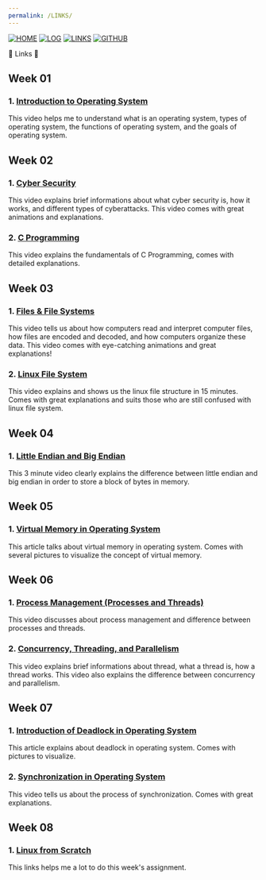 ```yaml
---
permalink: /LINKS/
---
```


[![HOME](https://img.shields.io/badge/-HOME-C6DBDA?style=for-the-badge&logoColor=white)](https://amalianahda.github.io/os212/)
[![LOG](https://img.shields.io/badge/-LOG-FF96BA?style=for-the-badge&logoColor=white)](https://github.com/amalianahda/os212/blob/master/TXT/mylog.txt)
[![LINKS](https://img.shields.io/badge/-LINKS-55CBCD?style=for-the-badge&logoColor=white)](https://github.com/amalianahda/os212/blob/master/links.md)
[![GITHUB](https://img.shields.io/badge/GitHub-100000?style=for-the-badge&logo=github&logoColor=white)](https://github.com/amalianahda/os212/)

🔗 Links 🔗
## Week 01 
### 1. [Introduction to Operating System](https://youtu.be/vBURTt97EkA)
This video helps me to understand what is an operating system, types of operating system, the functions of operating system, and the goals of operating system.
## Week 02
### 1. [Cyber Security](https://www.youtube.com/watch?v=inWWhr5tnEA)
This video explains brief informations about what cyber security is, how it works, and different types of cyberattacks. This video comes with great animations and explanations.
### 2. [C Programming](https://www.youtube.com/watch?v=rLf3jnHxSmU&list=PLBlnK6fEyqRggZZgYpPMUxdY1CYkZtARR)
This video explains the fundamentals of C Programming, comes with detailed explanations.
## Week 03
### 1. [Files & File Systems](https://www.youtube.com/watch?v=KN8YgJnShPM)
This video tells us about how computers read and interpret computer files, how files are encoded and decoded, and how computers organize these data. This video comes with eye-catching animations and great explanations!
### 2. [Linux File System](https://www.youtube.com/watch?v=HbgzrKJvDRw)
This video explains and shows us the linux file structure in 15 minutes. Comes with great explanations and suits those who are still confused with linux file system.
## Week 04
### 1. [Little Endian and Big Endian](https://www.youtube.com/watch?v=T1C9Kj_78ek)
This 3 minute video clearly explains the difference between little endian and big endian in order to store a block of bytes in memory. 
## Week 05
### 1. [Virtual Memory in Operating System](https://www.geeksforgeeks.org/virtual-memory-in-operating-system/)
This article talks about virtual memory in operating system. Comes with several pictures to visualize the concept of virtual memory.
## Week 06
### 1. [Process Management (Processes and Threads)](https://www.youtube.com/watch?v=OrM7nZcxXZU)
This video discusses about process management and difference between processes and threads. 
### 2. [Concurrency, Threading, and Parallelism](https://www.youtube.com/watch?v=olYdb0DdGtM)
This video explains brief informations about thread, what a thread is, how a thread works. This video also explains the difference between concurrency and parallelism.
## Week 07
### 1. [Introduction of Deadlock in Operating System](https://www.geeksforgeeks.org/introduction-of-deadlock-in-operating-system/)
This article explains about deadlock in operating system. Comes with pictures to visualize.
### 2. [Synchronization in Operating System](https://www.youtube.com/watch?v=ph2awKa8r5Y)
This video tells us about the process of synchronization. Comes with great explanations.
## Week 08
### 1. [Linux from Scratch](https://www.linuxfromscratch.org/lfs/view/11.0/chapter05/introduction.html)
This links helps me a lot to do this week's assignment.
